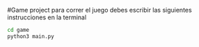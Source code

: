 #Game project
para correr el juego debes escribir las siguientes instrucciones en la terminal
```sh
cd game 
python3 main.py
```